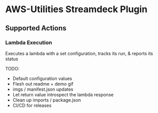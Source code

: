 # AWS-Utilities Streamdeck Plugin

## Supported Actions

### Lambda Execution
Executes a lambda with a set configuration, tracks its run, & reports its status


TODO:
- Default configuration values
- Flesh out readme + demo gif
- imgs / manifest.json updates
- Let return value introspect the lambda response
- Clean up imports / package.json
- CI/CD for releases